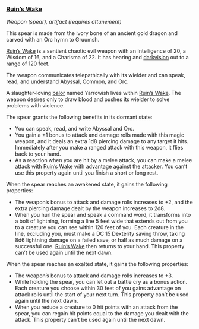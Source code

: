 ### [Ruin’s Wake](https://www.dndbeyond.com/magic-items/ruins-wake)

_Weapon (spear), artifact (requires attunement)_

This spear is made from the ivory bone of an ancient gold dragon and carved with an Orc hymn to Gruumsh.

[Ruin’s Wake](https://www.dndbeyond.com/magic-items/ruins-wake) is a sentient chaotic evil weapon with an Intelligence of 20, a Wisdom of 16, and a Charisma of 22. It has hearing and [darkvision](https://www.dndbeyond.com/compendium/rules/basic-rules/monsters#Darkvision) out to a range of 120 feet.

The weapon communicates telepathically with its wielder and can speak, read, and understand Abyssal, Common, and Orc.

A slaughter-loving [balor](https://www.dndbeyond.com/monsters/balor) named Yarrowish lives within [Ruin’s Wake](https://www.dndbeyond.com/magic-items/ruins-wake). The weapon desires only to draw blood and pushes its wielder to solve problems with violence.

[](https://media.dndbeyond.com/compendium-images/egtw/yDOyqyOocErRgYJK/06-15.png)

The spear grants the following benefits in its dormant state:

-   You can speak, read, and write Abyssal and Orc.
-   You gain a +1 bonus to attack and damage rolls made with this magic weapon, and it deals an extra 1d8 piercing damage to any target it hits. Immediately after you make a ranged attack with this weapon, it flies back to your hand.
-   As a reaction when you are hit by a melee attack, you can make a melee attack with [Ruin’s Wake](https://www.dndbeyond.com/magic-items/ruins-wake) with advantage against the attacker. You can’t use this property again until you finish a short or long rest.

When the spear reaches an awakened state, it gains the following properties:

-   The weapon’s bonus to attack and damage rolls increases to +2, and the extra piercing damage dealt by the weapon increases to 2d8.
-   When you hurl the spear and speak a command word, it transforms into a bolt of lightning, forming a line 5 feet wide that extends out from you to a creature you can see within 120 feet of you. Each creature in the line, excluding you, must make a DC 15 Dexterity saving throw, taking 8d6 lightning damage on a failed save, or half as much damage on a successful one. [Ruin’s Wake](https://www.dndbeyond.com/magic-items/ruins-wake) then returns to your hand. This property can’t be used again until the next dawn.

When the spear reaches an exalted state, it gains the following properties:

-   The weapon’s bonus to attack and damage rolls increases to +3.
-   While holding the spear, you can let out a battle cry as a bonus action. Each creature you choose within 30 feet of you gains advantage on attack rolls until the start of your next turn. This property can’t be used again until the next dawn.
-   When you reduce a creature to 0 hit points with an attack from the spear, you can regain hit points equal to the damage you dealt with the attack. This property can’t be used again until the next dawn.